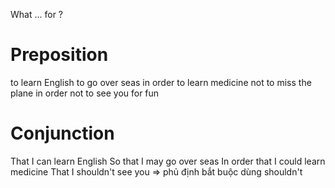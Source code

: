 What ... for ?
# Preposition

to learn English
to go over seas
in order to learn medicine
not to miss the plane
in order not to see you
for fun

# Conjunction

That I can learn English
So that I may go over seas
In order that I could learn medicine
That I shouldn't see you => phủ định bắt buộc dùng shouldn't






